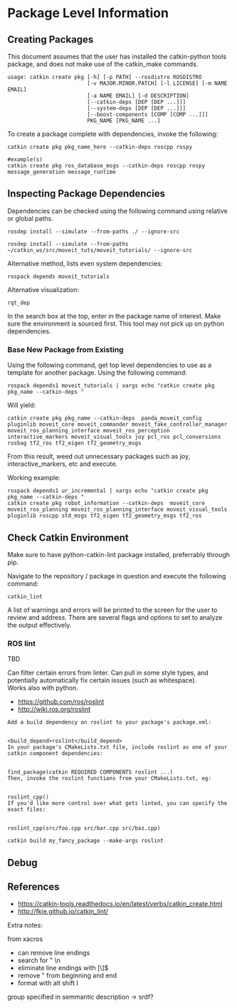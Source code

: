 # Package Level Information


## Creating Packages

This document assumes that the user has installed the catkin-python tools package, and does not make use of the catkin_make commands.

```
usage: catkin create pkg [-h] [-p PATH] --rosdistro ROSDISTRO
                         [-v MAJOR.MINOR.PATCH] [-l LICENSE] [-m NAME EMAIL]
                         [-a NAME EMAIL] [-d DESCRIPTION]
                         [--catkin-deps [DEP [DEP ...]]]
                         [--system-deps [DEP [DEP ...]]]
                         [--boost-components [COMP [COMP ...]]]
                         PKG_NAME [PKG_NAME ...]
```


To create a package complete with dependencies, invoke the following:

```shell script
catkin create pkg pkg_name_here --catkin-deps roscpp rospy

#example(s)
catkin create pkg ros_database_msgs --catkin-deps roscpp rospy message_generation message_runtime
```

## Inspecting Package Dependencies

Dependencies can be checked using the following command using relative or global paths.

```shell script
rosdep install --simulate --from-paths ./ --ignore-src

rosdep install --simulate --from-paths ~/catkin_ws/src/moveit_tuts/moveit_tutorials/ --ignore-src

```

Alternative method, lists even system dependencies:

```shell script
rospack depends moveit_tutorials
```

Alternative visualization:

```shell script
rqt_dep
```

In the search box at the top, enter in the package name of interest.  Make sure the environment is sourced first.  This tool may not pick up on python dependencies.

### Base New Package from Existing

Using the following command, get top level dependencies to use as a template for another package.  Using the following command:
 
```shell script
rospack depends1 moveit_tutorials | xargs echo "catkin create pkg pkg_name --catkin-deps "
```

Will yield:

```shell script
catkin create pkg pkg_name --catkin-deps  panda_moveit_config pluginlib moveit_core moveit_commander moveit_fake_controller_manager moveit_ros_planning_interface moveit_ros_perception interactive_markers moveit_visual_tools joy pcl_ros pcl_conversions rosbag tf2_ros tf2_eigen tf2_geometry_msgs
```

From this result, weed out unnecessary packages such as joy, interactive_markers, etc and execute.

Working example:

```shell script
rospack depends1 ur_incremental | xargs echo "catkin create pkg pkg_name --catkin-deps "
catkin create pkg robot_information --catkin-deps  moveit_core moveit_ros_planning moveit_ros_planning_interface moveit_visual_tools pluginlib roscpp std_msgs tf2_eigen tf2_geometry_msgs tf2_ros

```

## Check Catkin Environment

Make sure to have python-catkin-lint package installed, preferrably through pip.

Navigate to the repository / package in question and execute the following command:

```shell script
catkin_lint
```

A list of warnings and errors will be printed to the screen for the user to review and address.  There are several flags and options to set to analyze the output effectively.

### ROS lint

TBD

Can filter certain errors from linter.  Can pull in some style types, and potentially automatically fix certain issues (such as whitespace).  
Works also with python.

- https://github.com/ros/roslint
- http://wiki.ros.org/roslint


```shell script
Add a build dependency on roslint to your package's package.xml:


<build_depend>roslint</build_depend>
In your package's CMakeLists.txt file, include roslint as one of your catkin component dependencies:


find_package(catkin REQUIRED COMPONENTS roslint ...)
Then, invoke the roslint functions from your CMakeLists.txt, eg:


roslint_cpp()
If you'd like more control over what gets linted, you can specify the exact files:


roslint_cpp(src/foo.cpp src/bar.cpp src/baz.cpp)
```


```shell script
catkin build my_fancy_package --make-args roslint
```

## Debug




## References

- https://catkin-tools.readthedocs.io/en/latest/verbs/catkin_create.html
- http://fkie.github.io/catkin_lint/


Extra notes:

from xacros
- can remove line endings
- search for " \n
- eliminate line endings with [\\]$
- remove " from beginning and end
- format with alt shift I

group specified in semmantic description -> srdf?
